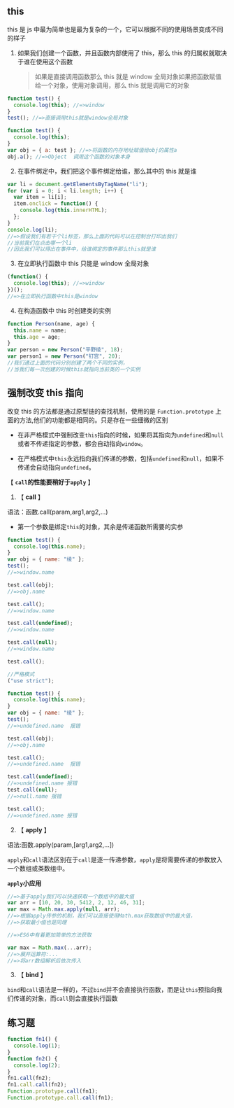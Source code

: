 ## this

this 是 js 中最为简单也是最为复杂的一个，它可以根据不同的使用场景变成不同的样子

1. 如果我们创建一个函数，并且函数内部使用了 this，那么 this 的归属权就取决于谁在使用这个函数

   > 如果是直接调用函数那么 this 就是 window 全局对象如果把函数赋值给一个对象，使用对象调用，那么 this 就是调用它的对象

```javascript
function test() {
  console.log(this); //=>window
}
test(); //=>直接调用this就是window全局对象

function test() {
  console.log(this);
}
var obj = { a: test }; //=>将函数的内存地址赋值给obj的属性a
obj.a(); //=>Object  调用这个函数的对象本身
```

2. 在事件绑定中，我们把这个事件绑定给谁，那么其中的 this 就是谁

```javascript
var li = document.getElementsByTagName("li");
for (var i = 0; i < li.length; i++) {
  var item = li[i];
  item.onclick = function() {
    console.log(this.innerHTML);
  };
}
console.log(li);
//=>假设我们有若干个li标签，那么上面的代码可以在控制台打印出我们
//当前我们在点击哪一个li
//因此我们可以得出在事件中，给谁绑定的事件那么this就是谁
```

3. 在立即执行函数中 this 只能是 window 全局对象

```javascript
(function() {
  console.log(this); //=>window
})();
//=>在立即执行函数中this是window
```

4. 在构造函数中 this 时创建类的实例

```javascript
function Person(name, age) {
  this.name = name;
  this.age = age;
}
var person = new Person("平野绫", 18);
var person1 = new Person("钉宫", 20);
//我们通过上面的代码分别创建了两个不同的实例，
//当我们每一次创建的时候this就指向当前类的一个实例
```

## 强制改变 this 指向

改变 this 的方法都是通过原型链的查找机制，使用的是 `Function.prototype` 上面的方法,他们的功能都是相同的。只是存在一些细微的区别

- 在非严格模式中强制改变`this`指向的时候，如果将其指向为`undefined`和`null`或者不传递指定的参数，都会自动指向`window`。

- 在严格模式中`this`永远指向我们传递的参数，包括`undefined`和`null`，如果不传递会自动指向`undefined`。

【 **`call`的性能要稍好于`apply`** 】

1. 【 **call** 】

语法：函数.call(param,arg1,arg2,...)

- 第一个参数是绑定`this`的对象，其余是传递函数所需要的实参

```javascript
function test() {
  console.log(this.name);
}
var obj = { name: "绫" };
test();
//=>window.name

test.call(obj);
//=>obj.name

test.call();
//=>window.name

test.call(undefined);
//=>window.name

test.call(null);
//=>window.name

test.call();

//严格模式
("use strict");

function test() {
  console.log(this.name);
}
var obj = { name: "绫" };
test();
//=>undefined.name  报错

test.call(obj);
//=>obj.name

test.call();
//=>undefined.name  报错

test.call(undefined);
//=>undefined.name 报错
test.call(null);
//=>null.name 报错

test.call();
//=>undefined.name 报错
```

2. 【 **apply** 】

语法:函数.apply(param,[arg1,arg2,...])

`apply`和`call`语法区别在于`call`是逐一传递参数，`apply`是将需要传递的参数放入一个数组或类数组中。

**`apply`小应用**

```javascript
//=>基于apply我们可以快速获取一个数组中的最大值
var arr = [10, 20, 30, 5412, 2, 12, 46, 31];
var max = Math.max.apply(null, arr);
//=>根据apply传参的机制，我们可以直接使用Math.max获取数组中的最大值，
//=>获取最小值也是同理

//=>ES6中有着更加简单的方法获取

var max = Math.max(...arr);
//=>展开运算符:...
//=>将arr数组解析后依次传入
```

3. 【 **bind** 】

`bind`和`call`语法是一样的，不过`bind`并不会直接执行函数，而是让`this`预指向我们传递的对象，而`call`则会直接执行函数

## 练习题

```javascript
function fn1() {
  console.log(1);
}
function fn2() {
  console.log(2);
}
fn1.call(fn2);
fn1.call.call(fn2);
Function.prototype.call(fn1);
Function.prototype.call.call(fn1);
```
